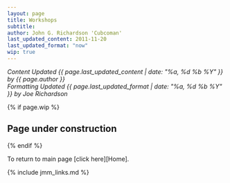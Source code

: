 ```yaml
---
layout: page
title: Workshops
subtitle:
author: John G. Richardson 'Cubcoman'
last_updated_content: 2011-11-20
last_updated_format: "now"
wip: true
---
```

*Content Updated {{ page.last_updated_content | date: "%a, %d %b %Y" }} by {{ page.author }}*  
*Formatting Updated {{ page.last_updated_format | date: "%a, %d %b %Y" }} by Joe Richardson*

{% if page.wip %}
## Page under construction
{% endif %}

To return to main page [click here][Home].

{% include jmm_links.md %}